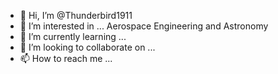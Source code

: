 - 👋 Hi, I’m @Thunderbird1911
- 👀 I’m interested in ... Aerospace Engineering and Astronomy
- 🌱 I’m currently learning ...
- 💞️ I’m looking to collaborate on ...
- 📫 How to reach me ...

<!---
Thunderbird1911/Thunderbird1911 is a ✨ special ✨ repository because its `README.md` (this file) appears on your GitHub profile.
You can click the Preview link to take a look at your changes.
--->
